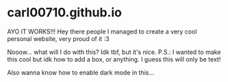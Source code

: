 # carl00710.github.io
AYO IT WORKS!!!
Hey there people I managed to create a very cool personal website, very proud of it :3

Nooow... what will I do with this? Idk tbf, but it's nice.
P.S.: I wanted to make this cool but idk how to add a box, or anything. I guess this will only be text!

Also wanna know how to enable dark mode in this...
